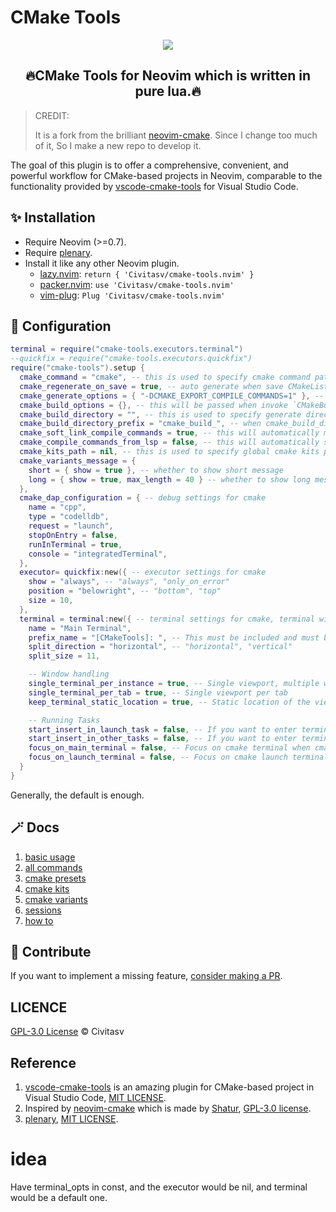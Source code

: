 # CMake Tools

<p align="center"><img src="./docs/images/demo.gif"/></p>

<h2 align="center">🔥CMake Tools for Neovim which is written in pure lua.🔥</h2>

> CREDIT:
>
> It is a fork from the brilliant [neovim-cmake](https://github.com/Shatur/neovim-cmake). Since I change too much of it, So I make a new repo to develop it.

The goal of this plugin is to offer a comprehensive, convenient, and powerful workflow for CMake-based projects in Neovim, comparable to the functionality provided by [vscode-cmake-tools](https://github.com/microsoft/vscode-cmake-tools) for Visual Studio Code.

## :sparkles: Installation

- Require Neovim (>=0.7).
- Require [plenary](https://github.com/nvim-lua/plenary.nvim).
- Install it like any other Neovim plugin.
  - [lazy.nvim](https://github.com/folke/lazy.nvim): `return { 'Civitasv/cmake-tools.nvim' }`
  - [packer.nvim](https://github.com/wbthomason/packer.nvim): `use 'Civitasv/cmake-tools.nvim'`
  - [vim-plug](https://github.com/junegunn/vim-plug): `Plug 'Civitasv/cmake-tools.nvim'`

## :balloon: Configuration

```lua
terminal = require("cmake-tools.executors.terminal")
--quickfix = require("cmake-tools.executors.quickfix")
require("cmake-tools").setup {
  cmake_command = "cmake", -- this is used to specify cmake command path
  cmake_regenerate_on_save = true, -- auto generate when save CMakeLists.txt
  cmake_generate_options = { "-DCMAKE_EXPORT_COMPILE_COMMANDS=1" }, -- this will be passed when invoke `CMakeGenerate`
  cmake_build_options = {}, -- this will be passed when invoke `CMakeBuild`
  cmake_build_directory = "", -- this is used to specify generate directory for cmake
  cmake_build_directory_prefix = "cmake_build_", -- when cmake_build_directory is set to "", this option will be activated
  cmake_soft_link_compile_commands = true, -- this will automatically make a soft link from compile commands file to project root dir
  cmake_compile_commands_from_lsp = false, -- this will automatically set compile commands file location using lsp, to use it, please set `cmake_soft_link_compile_commands` to false
  cmake_kits_path = nil, -- this is used to specify global cmake kits path, see CMakeKits for detailed usage
  cmake_variants_message = {
    short = { show = true }, -- whether to show short message
    long = { show = true, max_length = 40 } -- whether to show long message
  },
  cmake_dap_configuration = { -- debug settings for cmake
    name = "cpp",
    type = "codelldb",
    request = "launch",
    stopOnEntry = false,
    runInTerminal = true,
    console = "integratedTerminal",
  },
  executor= quickfix:new({ -- executor settings for cmake
    show = "always", -- "always", "only_on_error"
    position = "belowright", -- "bottom", "top"
    size = 10,
  },
  terminal = terminal:new({ -- terminal settings for cmake, terminal will be used for run, will be used for all tasks except for debug when executor is nil
    name = "Main Terminal",
    prefix_name = "[CMakeTools]: ", -- This must be included and must be unique, otherwise the terminals will not work. Do not use a simple spacebar " ", or any generic name
    split_direction = "horizontal", -- "horizontal", "vertical"
    split_size = 11,

    -- Window handling
    single_terminal_per_instance = true, -- Single viewport, multiple windows
    single_terminal_per_tab = true, -- Single viewport per tab
    keep_terminal_static_location = true, -- Static location of the viewport if avialable

    -- Running Tasks
    start_insert_in_launch_task = false, -- If you want to enter terminal with :startinsert upon using :CMakeRun
    start_insert_in_other_tasks = false, -- If you want to enter terminal with :startinsert upon launching all other cmake tasks in the terminal. Generally set as false
    focus_on_main_terminal = false, -- Focus on cmake terminal when cmake task is launched. Only used if cmake_always_use_terminal is true.
    focus_on_launch_terminal = false, -- Focus on cmake launch terminal when executable target in launched.
  }
}
```

Generally, the default is enough.

## :magic_wand: Docs

1. [basic usage](./docs/basic_usage.md)
2. [all commands](./docs/all_commands.md)
3. [cmake presets](./docs/cmake_presets.md)
4. [cmake kits](./docs/cmake_kits.md)
5. [cmake variants](./docs/cmake_variants.md)
6. [sessions](./docs/sessions.md)
6. [how to](./docs/howto.md)

## :muscle: Contribute

If you want to implement a missing feature, [consider making a PR](./docs/contribute.md).

## LICENCE

[GPL-3.0 License](https://www.gnu.org/licenses/gpl-3.0.html) © Civitasv

## Reference

1. [vscode-cmake-tools](https://github.com/microsoft/vscode-cmake-tools) is an amazing plugin for CMake-based project in Visual Studio Code, [MIT LICENSE](https://github.com/microsoft/vscode-cmake-tools/blob/main/LICENSE.txt).
2. Inspired by [neovim-cmake](https://github.com/Shatur/neovim-cmake) which is made by [Shatur](https://github.com/Shatur), [GPL-3.0 license](https://github.com/Shatur/neovim-cmake/blob/master/COPYING).
3. [plenary](https://github.com/nvim-lua/plenary.nvim), [MIT LICENSE](https://github.com/nvim-lua/plenary.nvim/blob/master/LICENSE).




# idea
Have terminal_opts in const, and the executor would be nil, and terminal would be a default one.

